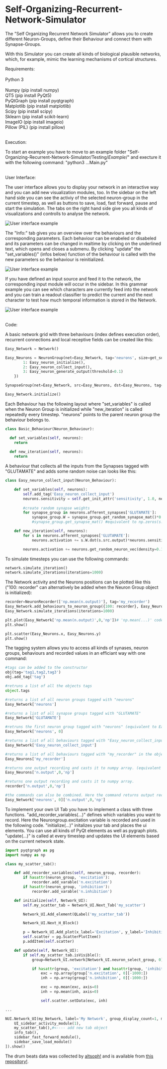 # Self-Organizing-Recurrent-Network-Simulator
The "Self Organizing Recurrent Network Simulator" allows you to create different Neuron-Groups, define their Behaviour and connect them with Synapse-Groups.

With this Simulator you can create all kinds of biological plausible networks, which, for example, mimic the learning mechanisms of cortical structures.

Requirements:<br>
<br>
Python 3<br>
<br>
Numpy                   (pip install numpy)<br>
QT5                     (pip install PyQt5)<br>
PyQtGraph               (pip install pyqtgraph)<br>
Matplotlib              (pip install matplotlib)<br>
Scipy                   (pip install scipy)<br>
Sklearn                 (pip install scikit-learn)<br>
ImageIO                 (pip install imageio)<br>
Pillow (PIL)            (pip install pillow)<br>
<br>

Execution:<br>

To start an example you have to move to an example folder "Self-Organizing-Recurrent-Network-Simulator/Testing/*Example*/" and execture it with the following command: "python3 ...Main.py"<br><br>

User Interface:<br>

The user interface allows you to display your network in an interactive way and you can add new visualization modules, too.
In the sidebar on the left hand side you can see the activiy of the selected neuron-group in the current timestep, as well as buttons to save, load, fast forward, pause and start the simulation. The tabs on the right hand side give you all kinds of visualizations and controlls to analyse the network.

![User interface example](https://raw.githubusercontent.com/gitmv/Self-Organizing-Recurrent-Network-Simulator/Images/simple_UI_1.png)

The "Info:" tab gives you an overview over the behaviours and the corresponding parameters. Each behaviour can be enabeled or disabeled and its parameters can be changed in realtime by clicking on the underlined text, which opens and closes a submenu. By clicking "update" the "set_variables()" (infos below) function of the behaviour is called with the new parameters so the behaviour is reinitialized.

![User interface example](https://raw.githubusercontent.com/gitmv/Self-Organizing-Recurrent-Network-Simulator/Images/UI_Info_Tab.png)

If you have defined an input source and feed it to the network, the corresponding input module will occur in the sidebar. In this grammar example you can see which characters are currently feed into the network and you can train a readout classifier to predict the current and the next character to test how much temporal information is stored in the Network.

![User interface example](https://raw.githubusercontent.com/gitmv/Self-Organizing-Recurrent-Network-Simulator/Images/UI_Grammar.png)


<br>Code:<br>

A basic network grid with three behaviours (index defines execution order), recurrent connections and local receptive fields can be created like this:

```python
Easy_Network = Network()

Easy_Neurons = NeuronGroup(net=Easy_Network, tag='neurons', size=get_squared_dim(number_of_neurons), behaviour={
        1: Easy_neuron_initialize(),
        2: Easy_neuron_collect_input(),
        3: Easy_neuron_generate_output(threshold=0.1)
    })

SynapseGroup(net=Easy_Network, src=Easy_Neurons, dst=Easy_Neurons, tag='GLUTAMATE', connectivity='(s_id!=d_id)*in_box(10)')

Easy_Network.initialize()
```

Each Behaviour has the following layout where "set_variables" is called when the Neuron Group is initialized while "new_iteration" is called repeatedly every timestep. "neurons" points to the parent neuron group the behaviour belongs to.

```python
class Basic_Behaviour(Neuron_Behaviour):

  def set_variables(self, neurons):
    return
    
  def new_iteration(self, neurons):
    return
```

A behaviour that collects all the inputs from the Synapses tagged with "GLUTAMATE" and adds some random noise can looks like this:

```python
class Easy_neuron_collect_input(Neuron_Behaviour):

    def set_variables(self, neurons):
        self.add_tag('Easy_neuron_collect_input')
        neurons.sensitivity = self.get_init_attr('sensitivity', 1.0, neurons)
        
        #create random synapse weights
        for synapse_group in neurons.afferent_synapses['GLUTAMATE']:
            synapse_group.W = synapse_group.get_random_synapse_mat()*0.0001
            #synapse_group.get_synapse_mat() #equivalent to np.zeros(s.get_synapse_mat_dim())

    def new_iteration(self, neurons):
        for s in neurons.afferent_synapses['GLUTAMATE']:
            neurons.activation += s.W.dot(s.src.output)*neurons.sensitivity

        neurons.activation += neurons.get_random_neuron_vec(density=0.1)
```

To simulate timesteps you can use the following commands:
```python
network.simulate_iteration()
network.simulate_iterations(iterations=1000)
```

The Network activity and the Neurons positions can be plotted like this ("100: recorder" can alternatively be added when the Neuron Group object is initialized):

```python
recorder=NeuronRecorder(['np.mean(n.output)'], tag='my_recorder')
Easy_Network.add_behaviours_to_neuron_group({100: recorder}, Easy_Neurons)
Easy_Network.simulate_iterations(iterations=1000)

plt.plot(Easy_Network['np.mean(n.output)',0,'np'])# 'np.mean(...)' code is also used as a tag
plt.show()

plt.scatter(Easy_Neurons.x, Easy_Neurons.y)
plt.show()
```

The tagging system allows you to access all kinds of synases, neuron groups, behaviours and recorded values in an efficiant way with one  command:

```python
#tags can be added to the constructor
obj(tag='tag1,tag2,tag3')
obj.add_tag('tag')

#retruns a list of all the objects tags
object.tags

#returns a list of all neuron groups tagged with "neurons"
Easy_Network['neurons']   

#returns a list of all synapse groups tagged with "GLUTAMATE"
Easy_Network['GLUTAMATE'] 

#retruns the first neuron group tagged with "neurons" (equivalent to Easy_Network['neurons'][0])
Easy_Network['neurons', 0] 

#returns a list of all behaviours tagged with "Easy_neuron_collect_input" from all neuron groups
Easy_Network['Easy_neuron_collect_input'] 

#returns a list of all behaviours tagged with "my_recorder" in the object Easy_Neurons
Easy_Neurons['my_recorder']

#returns one output recording and casts it to numpy array. (equivalent to np.array(Easy_Network.NeuronGroups[0].behaviour[100].variables['n.output']))
Easy_Neurons['n.output',0,'np']

#returns one output recording and casts it to numpy array.
recorder['n.output',0,'np']

#the commands can also be combined. Here the command returns output recording of the neuron group tagged with "neurons" and casts it to an numpy array.
Easy_Network['neurons', 0]['n.output',0,'np'] 
```

To implement your own UI Tab you have to implement a class with three functions.
"add_recorder_variables(...)" defines which variables you want to record. Here the Neurongroup.excitation variable is recorded and used in the following code. 
"initialize(...)" initalizes your tab and places the ui elements. You can use all kinds of PyQt elements as well as pygraph plots.
"update(...)" is called at every timestep and updates the UI elements based on the current network state.

```python
import pyqtgraph as pg
import numpy as np

class my_scatter_tab():

    def add_recorder_variables(self, neuron_group, recorder):
        if hasattr(neuron_group, 'excitation'):
            recorder.add_varable('n.excitation')
        if hasattr(neuron_group, 'inhibition'):
            recorder.add_varable('n.inhibition')

    def initialize(self, Network_UI):
        self.my_scatter_tab = Network_UI.Next_Tab('my_scatter')

        Network_UI.Add_element(QLabel('my_scatter_tab'))

        Network_UI.Next_H_Block()

        p = Network_UI.Add_plot(x_label='Excitation', y_label='Inhibition')
        self.scatter = pg.ScatterPlotItem()
        p.addItem(self.scatter)

    def update(self, Network_UI):
        if self.my_scatter_tab.isVisible():
            group=Network_UI.network[Network_UI.neuron_select_group, 0]

            if hasattr(group, 'excitation') and hasattr(group, 'inhibition'):
                exc = np.array(group['n.excitation', 0][-1000:])
                inh = np.array(group['n.inhibition', 0][-1000:])

                exc = np.mean(exc, axis=0)
                inh = np.mean(inh, axis=0)

                self.scatter.setData(exc, inh)

...

NUI.Network_UI(my_Network, label='My Network', group_display_count=1, modules=[
    UI_sidebar_activity_module(1),
    my_scatter_tab(),#<---- add new tab object
    info_tab(),
    sidebar_fast_forward_module(),
    sidebar_save_load_module()
]).show()

```

The drum beats data was collected by [altsoph!](https://github.com/altsoph) and is available from [this repository!](https://github.com/altsoph/drum_space).





